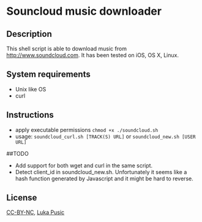 # Souncloud music downloader

## Description
This shell script is able to download music from http://www.soundcloud.com.
It has been tested on iOS, OS X, Linux.

## System requirements
* Unix like OS
* curl

## Instructions
* apply executable permissions ```chmod +x ./soundcloud.sh```
* usage: ```soundcloud_curl.sh [TRACK(S) URL]``` or ```soundcloud_new.sh [USER URL]```

##TODO
* Add support for both wget and curl in the same script.
* Detect client_id in soundcloud_new.sh. Unfortunately it seems like a hash function generated by Javascript and it might be hard to reverse.

## License
[CC-BY-NC](https://creativecommons.org/licenses/by-nc/2.0/), [Luka Pusic](http://pusic.si)
